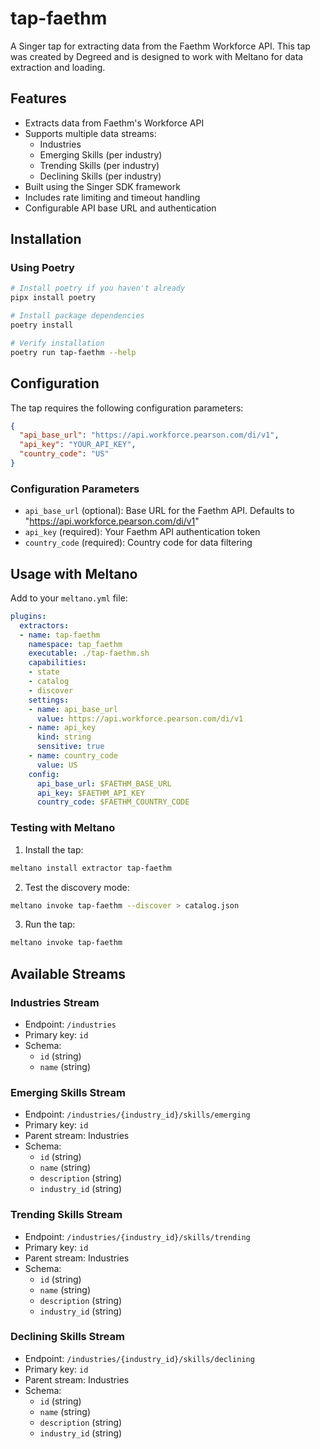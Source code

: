 # tap-faethm

A Singer tap for extracting data from the Faethm Workforce API. This tap was created by Degreed and is designed to work with Meltano for data extraction and loading.

## Features

- Extracts data from Faethm's Workforce API
- Supports multiple data streams:
  - Industries
  - Emerging Skills (per industry)
  - Trending Skills (per industry)
  - Declining Skills (per industry)
- Built using the Singer SDK framework
- Includes rate limiting and timeout handling
- Configurable API base URL and authentication

## Installation

### Using Poetry

```bash
# Install poetry if you haven't already
pipx install poetry

# Install package dependencies
poetry install

# Verify installation
poetry run tap-faethm --help
```


## Configuration

The tap requires the following configuration parameters:

```json
{
  "api_base_url": "https://api.workforce.pearson.com/di/v1",
  "api_key": "YOUR_API_KEY",
  "country_code": "US"
}
```

### Configuration Parameters

- `api_base_url` (optional): Base URL for the Faethm API. Defaults to "https://api.workforce.pearson.com/di/v1"
- `api_key` (required): Your Faethm API authentication token
- `country_code` (required): Country code for data filtering

## Usage with Meltano

Add to your `meltano.yml` file:

```yaml
plugins:
  extractors:
  - name: tap-faethm
    namespace: tap_faethm
    executable: ./tap-faethm.sh
    capabilities:
    - state
    - catalog
    - discover
    settings:
    - name: api_base_url
      value: https://api.workforce.pearson.com/di/v1
    - name: api_key
      kind: string
      sensitive: true
    - name: country_code
      value: US
    config:
      api_base_url: $FAETHM_BASE_URL
      api_key: $FAETHM_API_KEY
      country_code: $FAETHM_COUNTRY_CODE
```

### Testing with Meltano

1. Install the tap:
```bash
meltano install extractor tap-faethm
```

2. Test the discovery mode:
```bash
meltano invoke tap-faethm --discover > catalog.json
```

3. Run the tap:
```bash
meltano invoke tap-faethm
```

## Available Streams

### Industries Stream
- Endpoint: `/industries`
- Primary key: `id`
- Schema:
  - `id` (string)
  - `name` (string)

### Emerging Skills Stream
- Endpoint: `/industries/{industry_id}/skills/emerging`
- Primary key: `id`
- Parent stream: Industries
- Schema:
  - `id` (string)
  - `name` (string)
  - `description` (string)
  - `industry_id` (string)

### Trending Skills Stream
- Endpoint: `/industries/{industry_id}/skills/trending`
- Primary key: `id`
- Parent stream: Industries
- Schema:
  - `id` (string)
  - `name` (string)
  - `description` (string)
  - `industry_id` (string)

### Declining Skills Stream
- Endpoint: `/industries/{industry_id}/skills/declining`
- Primary key: `id`
- Parent stream: Industries
- Schema:
  - `id` (string)
  - `name` (string)
  - `description` (string)
  - `industry_id` (string)

